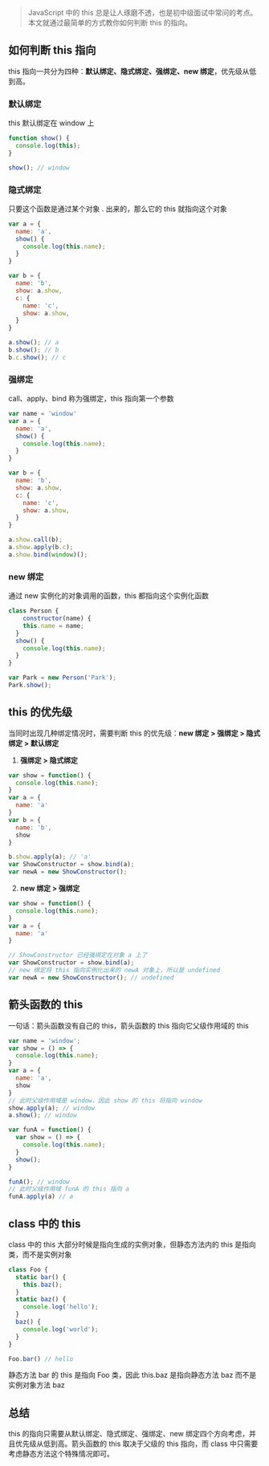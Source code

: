 > JavaScript 中的 this 总是让人琢磨不透，也是初中级面试中常问的考点。本文就通过最简单的方式教你如何判断 this 的指向。

## 如何判断 this 指向
this 指向一共分为四种：**默认绑定、隐式绑定、强绑定、new 绑定**，优先级从低到高。
### 默认绑定
this 默认绑定在 window 上
```javascript
function show() {
  console.log(this);
}

show(); // window
```
### 隐式绑定
只要这个函数是通过某个对象 . 出来的，那么它的 this 就指向这个对象
```javascript
var a = {
  name: 'a',
  show() {
    console.log(this.name);
  }
}

var b = {
  name: 'b',
  show: a.show,
  c: {
    name: 'c',
    show: a.show,
  }
}

a.show(); // a
b.show(); // b
b.c.show(); // c
```
### 强绑定
call、apply、bind 称为强绑定，this 指向第一个参数
```javascript
var name = 'window'
var a = {
  name: 'a',
  show() {
    console.log(this.name);
  }
}

var b = {
  name: 'b',
  show: a.show,
  c: {
    name: 'c',
    show: a.show,
  }
}

a.show.call(b);
a.show.apply(b.c);
a.show.bind(window)();
```
### new 绑定
通过 new 实例化的对象调用的函数，this 都指向这个实例化函数
```javascript
class Person {
	constructor(name) {
    this.name = name;
  }
  show() {
    console.log(this.name);
  }
}

var Park = new Person('Park');
Park.show();
```
## this 的优先级
当同时出现几种绑定情况时，需要判断 this 的优先级：**new 绑定 > 强绑定 > 隐式绑定 > 默认绑定**

1. **强绑定 > 隐式绑定**
```javascript
var show = function() {
  console.log(this.name);
}
var a = {
  name: 'a'
}
var b = {
  name: 'b',
  show
}

b.show.apply(a); // 'a'
var ShowConstructor = show.bind(a);
var newA = new ShowConstructor();
```

2. **new 绑定 > 强绑定**
```javascript
var show = function() {
  console.log(this.name);
}
var a = {
  name: 'a'
}

// ShowConstructor 已经强绑定在对象 a 上了
var ShowConstructor = show.bind(a);
// new 绑定将 this 指向实例化出来的 newA 对象上，所以是 undefined
var newA = new ShowConstructor(); // undefined
```
## 箭头函数的 this
一句话：箭头函数没有自己的 this，箭头函数的 this 指向它父级作用域的 this
```javascript
var name = 'window';
var show = () => {
  console.log(this.name);
}
var a = {
  name: 'a',
  show
}
// 此时父级作用域是 window，因此 show 的 this 将指向 window
show.apply(a); // window
a.show(); // window

var funA = function() {
  var show = () => {
    console.log(this.name);
  }
  show();
}

funA(); // window
// 此时父级作用域 funA 的 this 指向 a
funA.apply(a) // a


```
## class 中的 this
class 中的 this 大部分时候是指向生成的实例对象，但静态方法内的 this 是指向类，而不是实例对象
```javascript
class Foo {
  static bar() {
    this.baz();
  }
  static baz() {
    console.log('hello');
  }
  baz() {
    console.log('world');
  }
}

Foo.bar() // hello
```
静态方法 bar 的 this 是指向 Foo 类，因此 this.baz 是指向静态方法 baz 而不是实例对象方法 baz
## 总结
this 的指向只需要从默认绑定、隐式绑定、强绑定、new 绑定四个方向考虑，并且优先级从低到高。箭头函数的 this 取决于父级的 this 指向，而 class 中只需要考虑静态方法这个特殊情况即可。
